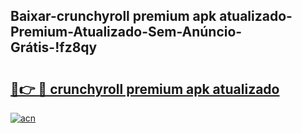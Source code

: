 
## Baixar-crunchyroll premium apk atualizado-Premium-Atualizado-Sem-Anúncio-Grátis-!fz8qy

# <h2><a href="https://andorid.site?title=crunchyroll_premium_apk_atualizado&ref=27">🔗👉 🔴 crunchyroll premium apk atualizado</a></h2>

[![acn](https://github.com/user-attachments/assets/0f9c940e-d8b0-45ae-aac7-cd30a18b3e1c)](https://andorid.site?title=crunchyroll_premium_apk_atualizado&ref=27)

